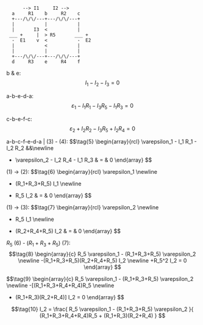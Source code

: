 ```
      --> I1     I2 -->
  a     R1    b     R2    c
  +---/\/\/---+---/\/\/---+
  |           |           |
  |       I3  <           |
 ___ +     |  > R5       ___ +
  -  E1    v  <           -  E2
  |           <           |
  |           |           |
  +---/\/\/---+---/\/\/---+
  d     R3    e     R4    f
```
b & e:
$$\tag{1}
I_1 - I_2 - I_3 = 0
$$

a-b-e-d-a:
$$\tag{3}
\varepsilon_1 - I_1 R_1 - I_3 R_5 - I_1 R_3 = 0
$$

c-b-e-f-c:
$$\tag{4}
\varepsilon_2 + I_2 R_2 - I_3 R_5 + I_2 R_4 = 0
$$

a-b-c-f-e-d-a | (3) - (4):
$$\tag{5}
\begin{array}{rcl}
\varepsilon_1 - I_1 R_1 - I_2 R_2 &&\newline
- \varepsilon_2 - I_2 R_4 - I_1 R_3 & = & 0
\end{array}
$$

(1) &rightarrow; (2):
$$\tag{6}
\begin{array}{rcl}
\varepsilon_1 \newline
- (R_1+R_3+R_5) I_1 \newline
+ R_5 I_2 & = & 0
\end{array}
$$

(1) &rightarrow; (3):
$$\tag{7}
\begin{array}{rcl}
\varepsilon_2 \newline
- R_5 I_1 \newline
+ (R_2+R_4+R_5) I_2 & = & 0
\end{array}
$$

$R_5$ (6) - $(R_1+R_3+R_5)$ (7):
$$\tag{8}
\begin{array}{c}
R_5 \varepsilon_1 - (R_1+R_3+R_5) \varepsilon_2 \newline
-(R_1+R_3+R_5)(R_2+R_4+R_5) I_2 \newline
+R_5^2 I_2 = 0
\end{array}
$$

$$\tag{9}
\begin{array}{c}
R_5 \varepsilon_1 - (R_1+R_3+R_5) \varepsilon_2 \newline
-[(R_1+R_3+R_4+R_4)R_5 \newline
+ (R_1+R_3)(R_2+R_4)] I_2 = 0
\end{array}
$$

$$\tag{10}
I_2 = \frac{
R_5 \varepsilon_1 - (R_1+R_3+R_5) \varepsilon_2
}{
(R_1+R_3+R_4+R_4)R_5 + (R_1+R_3)(R_2+R_4)
}
$$
